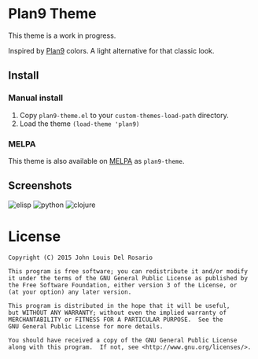 Plan9 Theme
===========

This theme is a work in progress.

Inspired by [Plan9][] colors.  A light alternative for that classic look.

Install
-------

### Manual install

1. Copy `plan9-theme.el` to your `custom-themes-load-path` directory.
2. Load the theme `(load-theme 'plan9)`

### MELPA

This theme is also available on [MELPA](http://melpa.org) as `plan9-theme`.

Screenshots
-----------

![elisp](https://raw.githubusercontent.com/john2x/plan9-theme.el/master/screenshots/elisp.png)
![python](https://raw.githubusercontent.com/john2x/plan9-theme.el/master/screenshots/python.png)
![clojure](https://raw.githubusercontent.com/john2x/plan9-theme.el/master/screenshots/clojure.png)

[Plan9]: http://plan9.bell-labs.com/plan9/screenshot.html

License
=======
    Copyright (C) 2015 John Louis Del Rosario

    This program is free software; you can redistribute it and/or modify
    it under the terms of the GNU General Public License as published by
    the Free Software Foundation, either version 3 of the License, or
    (at your option) any later version.

    This program is distributed in the hope that it will be useful,
    but WITHOUT ANY WARRANTY; without even the implied warranty of
    MERCHANTABILITY or FITNESS FOR A PARTICULAR PURPOSE.  See the
    GNU General Public License for more details.

    You should have received a copy of the GNU General Public License
    along with this program.  If not, see <http://www.gnu.org/licenses/>.
